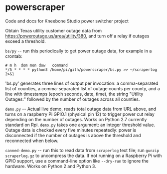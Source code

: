 # powerscraper
Code and docs for Kneebone Studio power switcher project

Obtain Texas utility customer outage data from https://poweroutage.us/area/utility/380, and turn off a relay if outages exceed a threshold. 

`bs/py` -- run this periodically to get power outage data, for example in a crontab:
```
# m h  dom mon dow   command
*/5 * * * * python3 /home/pi/gith/powerscraper/bs.py >> ~/scraperlog 2>&1
```
'bs.py' generates three lines of output per invocation: a comma-separated list of counties, a comma-separated list of outage counts per county, and a line with timestamps (epoch seconds, date, time), the string "Utility Outages:" followed by the number of outages across all counties.


`demo.py` -- Actual live demo, reads total outage  data from URL above, and turns on a raspberry Pi GPIO.1 (physical pin 12) to trigger power cut relay depending on the number of outages. Works on Python 2.7 currently standard on Rpi. `demo.py` takes one argument: an integer threshold value. Outage data is checked every five minutes repeatedly: power is disconnected if the number of outages is above the threshold and reconnected when below.

`canned-demo.py` -- run this to read data from `scraperlog` text file; run `gunzip scraperlog.gz` to uncompress the data. If not running on a Raspberry Pi with GPIO support, use a command-line option like `--dry-run` to ignore the hardware. Works on Python 2 and Python 3. 

